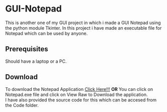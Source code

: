 # GUI-Notepad
This is another one of my GUI project in which i made a GUI Notepad using the python module Tkinter.
In this project i have made an executable file for Notepad which can be used by anyone. 
<br>
## Prerequisites 
Should have a laptop or a PC.
<br>
## Download
To download the Notepad Application [Click Here!!!](https://github.com/vvHacker007/Notepad/raw/master/Notepad.exe) **OR** You can click on Notepad.exe file and click on View Raw to Download the application.
<br>
I have also provided the source code for this which can be accesed from the Code folder.
